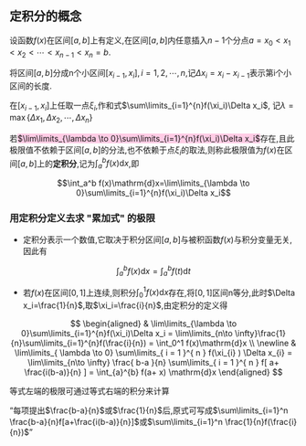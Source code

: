 ## 定积分的概念

设函数$f(x)$在区间$[a,b]$上有定义,在区间$[a,b]$内任意插入$n-1$个分点$a=x_0< x_1< x_2< \cdots< x_{n-1}< x_n=b$.

将区间$[a,b]$分成n个小区间$[x_{i-1}, x_i],i=1,2,\cdots,n$,记$\Delta x_i=x_i-x_{i-1}$表示第i个小区间的长度.

在$[x_{i-1}, x_i]$上任取一点$\xi_i$,作和式$\sum\limits_{i=1}^{n}f(\xi_i)\Delta x_i$, 记$\lambda=\max \{\Delta x_1, \Delta x_2, \cdots, \Delta x_n\}$

若<span style="background-color:#ffcce5">$\lim\limits_{\lambda \to 0}\sum\limits_{i=1}^{n}f(\xi_i)\Delta x_i$</span>存在,且此极限值不依赖于区间$[a,b]$的分法,也不依赖于点$\xi_i$的取法,则称此极限值为$f(x)$在区间$[a,b]$上的**定积分**,记为$\int_a^b f(x)\mathrm{d}x$,即

$$\int_a^b f(x)\mathrm{d}x=\lim\limits_{\lambda \to 0}\sum\limits_{i=1}^{n}f(\xi_i)\Delta x_i$$

### 用定积分定义去求 "累加式" 的极限

- 定积分表示一个数值,它取决于积分区间$[a,b]$与被积函数$f(x)$与积分变量无关,因此有

$$\int_a^b f(x)\mathrm{d}x=\int_a^b f(t)\mathrm{d}t$$

- 若$f(x)$在区间$[0,1]$上连续,则积分$\int_0^1 f(x)\mathrm{d}x$存在,将$[0,1]$区间n等分,此时$\Delta x_i=\frac{1}{n}$,取$\xi_i=\frac{i}{n}$,由定积分的定义得

$$
\begin{aligned}
	& \lim\limits_{\lambda \to 0}\sum\limits_{i=1}^{n}f(\xi_i)\Delta x_i
	= \lim\limits_{n\to \infty}\frac{1}{n}\sum\limits_{i=1}^{n}f(\frac{i}{n})
	= \int_0^1 f(x)\mathrm{d}x \\
	\newline
	& \lim\limits_{ \lambda \to 0} \sum\limits_{ i = 1 }^{ n } f(\xi_{i} ) \Delta x_{i}
	= \lim\limits_{n\to \infty} \frac{ b-a }{n} \sum\limits_{ i = 1 }^{ n } f[ a+ \frac{i(b-a)}{n} ]
	= \int_{a}^{b}  f(a+ x) \mathrm{d}x
\end{aligned}
$$

等式左端的极限可通过等式右端的积分来计算

<q>每项提出$\frac{b-a}{n}$或$\frac{1}{n}$后,原式可写成$\sum\limits_{i=1}^n \frac{b-a}{n}f[a+\frac{i(b-a)}{n}]$或$\sum\limits_{i=1}^n \frac{1}{n}f(\frac{i}{n})$</q>
